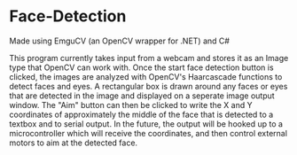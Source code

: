 # Face-Detection
Made using EmguCV (an OpenCV wrapper for .NET) and C#

This program currently takes input from a webcam and stores it as an Image type that OpenCV can work with. Once the start face detection button is clicked, the images are analyzed with OpenCV's Haarcascade functions to detect faces and eyes. A rectangular box is drawn around any faces or eyes that are detected in the image and displayed on a seperate image output window. The "Aim" button can then be clicked to write the X and Y coordinates of approximately the middle of the face that is detected to a textbox and to serial output. In the future, the output will be hooked up to a microcontroller which will receive the coordinates, and then control external motors to aim at the detected face.
